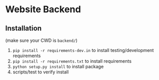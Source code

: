 # Website Backend

## Installation

(make sure your CWD is `backend/`)

1. `pip install -r requirements-dev.in` to install testing/development requirements
2. `pip install -r requirements.txt` to install requirements
3. `python setup.py install` to install package
4. scripts/test to verify install
